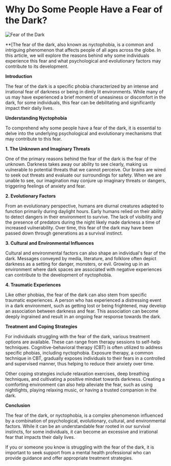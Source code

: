 # Why Do Some People Have a Fear of the Dark?



![Fear of the Dark](image-url)

**[The fear of the dark, also known as nyctophobia, is a common and intriguing phenomenon that affects people of all ages across the globe. In this article, we will explore the reasons behind why some individuals experience this fear and what psychological and evolutionary factors may contribute to its development.

**Introduction**

The fear of the dark is a specific phobia characterized by an intense and irrational fear of darkness or being in dimly lit environments. While many of us may have experienced a brief moment of uneasiness or discomfort in the dark, for some individuals, this fear can be debilitating and significantly impact their daily lives.

**Understanding Nyctophobia**

To comprehend why some people have a fear of the dark, it is essential to delve into the underlying psychological and evolutionary mechanisms that may contribute to this fear.

**1. The Unknown and Imaginary Threats**

One of the primary reasons behind the fear of the dark is the fear of the unknown. Darkness takes away our ability to see clearly, making us vulnerable to potential threats that we cannot perceive. Our brains are wired to seek out threats and evaluate our surroundings for safety. When we are unable to see, our imagination may conjure up imaginary threats or dangers, triggering feelings of anxiety and fear.

**2. Evolutionary Factors**

From an evolutionary perspective, humans are diurnal creatures adapted to function primarily during daylight hours. Early humans relied on their ability to detect dangers in their environment to survive. The lack of visibility and the presence of predators during the night likely made darkness a time of increased vulnerability. Over time, this fear of the dark may have been passed down through generations as a survival instinct.

**3. Cultural and Environmental Influences**

Cultural and environmental factors can also shape an individual's fear of the dark. Messages conveyed by media, literature, and folklore often depict darkness as a setting for danger, monsters, or evil. Growing up in an environment where dark spaces are associated with negative experiences can contribute to the development of nyctophobia.

**4. Traumatic Experiences**

Like other phobias, the fear of the dark can also stem from specific traumatic experiences. A person who has experienced a distressing event in a dark environment, such as getting lost or being frightened, may develop an association between darkness and fear. This association can become deeply ingrained and result in an ongoing fear response towards the dark.

**Treatment and Coping Strategies**

For individuals struggling with the fear of the dark, various treatment options are available. These can range from therapy sessions to self-help techniques. Cognitive-behavioral therapy (CBT) is often utilized to address specific phobias, including nyctophobia. Exposure therapy, a common technique in CBT, gradually exposes individuals to their fears in a controlled and supervised manner, thus helping to reduce their anxiety over time.

Other coping strategies include relaxation exercises, deep breathing techniques, and cultivating a positive mindset towards darkness. Creating a comforting environment can also help alleviate the fear, such as using nightlights, playing relaxing music, or having a trusted companion in the dark.

**Conclusion**

The fear of the dark, or nyctophobia, is a complex phenomenon influenced by a combination of psychological, evolutionary, cultural, and environmental factors. While it can be an understandable fear rooted in our survival instincts, for some individuals, it can become an excessive and irrational fear that impacts their daily lives.

If you or someone you know is struggling with the fear of the dark, it is important to seek support from a mental health professional who can provide guidance and offer appropriate treatment strategies.

